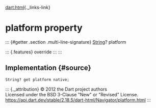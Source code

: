 [dart:html](../../dart-html/dart-html-library){._links-link}

platform property
=================

::: {#getter .section .multi-line-signature}
[String](../../dart-core/string-class)? platform

::: {.features}
override
:::
:::

Implementation {#source}
--------------

``` {.language-dart data-language="dart"}
String? get platform native;
```

::: {._attribution}
© 2012 the Dart project authors\
Licensed under the BSD 3-Clause \"New\" or \"Revised\" License.\
<https://api.dart.dev/stable/2.18.5/dart-html/Navigator/platform.html>
:::
